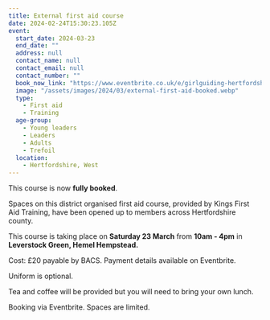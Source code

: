 ```yaml
---
title: External first aid course
date: 2024-02-24T15:30:23.105Z
event:
  start_date: 2024-03-23
  end_date: ""
  address: null
  contact_name: null
  contact_email: null
  contact_number: ""
  book_now_link: "https://www.eventbrite.co.uk/e/girlguiding-hertfordshire-first-aid-course-tickets-834611354027"
  image: "/assets/images/2024/03/external-first-aid-booked.webp"
  type:
    - First aid
    - Training
  age-group:
    - Young leaders
    - Leaders
    - Adults
    - Trefoil
  location:
    - Hertfordshire, West
---
```

This course is now **fully booked**.

Spaces on this district organised first aid course, provided by Kings First Aid Training, have been opened up to members across Hertfordshire county.  

This course is taking place on **Saturday 23 March** from **10am - 4pm** in **Leverstock Green, Hemel Hempstead.**

Cost: £20 payable by BACS. Payment details available on Eventbrite.

Uniform is optional.

Tea and coffee will be provided but you will need to bring your own lunch.

Booking via Eventbrite. Spaces are limited.
